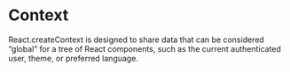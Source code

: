 <h1>Context</h1>

React.createContext is designed to share data that can be considered “global” for a tree of React components, such as the current authenticated user, theme, or preferred language.
